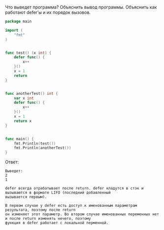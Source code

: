 Что выведет программа? Объяснить вывод программы. Объяснить как работают defer’ы и их порядок вызовов.

```go
package main

import (
	"fmt"
)


func test() (x int) {
	defer func() {
		x++
	}()
	x = 1
	return
}


func anotherTest() int {
	var x int
	defer func() {
		x++
	}()
	x = 1
	return x
}


func main() {
	fmt.Println(test())
	fmt.Println(anotherTest())
}
```

Ответ:
```
Выведет:
2
1

defer всегда отрабатывает после return. defer кладутся в стэк и вызываются в формате LIFO (последний добавленный 
вызывается первым). 

В первом случае у defer есть доступ к именованным параметрам результата, поэтому после return 
он изменяет этот параметр. Во втором случае именованных переменных нет и после return изменять нечего, поэтому
функция в defer работает с локальной перменной.

```
